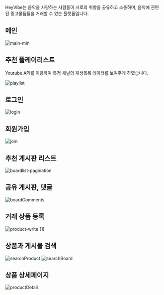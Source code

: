 HeyVibe는 음악을 사랑하는 사람들이 서로의 취향을 공유하고 소통하며, 
음악에 관련된 중고물품들을 거래할 수 있는 플랫폼입니다.

## 메인
![main-min](https://user-images.githubusercontent.com/110972285/232904332-ee41b3af-360c-4904-a9ec-22efda28ab1b.gif)

## 추천 플레이리스트
Youtube API를 이용하여 특정 채널의 재생목록 데이터를 보여주게 하였습니다.

![playlist](https://user-images.githubusercontent.com/110972285/232916154-1affbd38-3774-45b8-bae4-8b0aab8ee952.gif)

## 로그인
![login](https://user-images.githubusercontent.com/110972285/232916512-73cad4be-07a8-47ab-96ba-8be658d670cd.gif)

## 회원가입
![join](https://user-images.githubusercontent.com/110972285/232916708-71b28c83-0d60-4757-9bde-5120f4091156.gif)

## 추천 게시판 리스트
![boardlist-pagination](https://user-images.githubusercontent.com/110972285/232916801-c20d3f61-6e14-41ba-905c-5d8a0b714952.gif)

## 공유 게시판, 댓글
![boardComments](https://user-images.githubusercontent.com/110972285/232915965-50d83709-b61c-4f67-b158-ee05d1ec532a.gif)

## 거래 상품 등록
![product-write (1)](https://user-images.githubusercontent.com/110972285/232915557-c6ebdfe6-ca53-4248-91ba-c4da8183b896.gif)

## 상품과 게시물 검색
![searchProduct](https://user-images.githubusercontent.com/110972285/232917102-6fc3a2e2-deea-4e33-8f0e-3a432989bb08.gif)
![searchBoard](https://user-images.githubusercontent.com/110972285/232917171-be4143cb-937f-4316-b367-16431657ef7d.gif)

## 상품 상세페이지
![productDetail](https://user-images.githubusercontent.com/110972285/232917300-8837c3bc-a7c1-4469-b575-e74110389e9b.gif)

